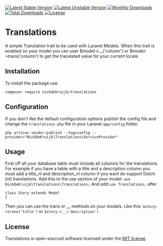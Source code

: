 [![Latest Stable Version](https://poser.pugx.org/nickdekruijk/translations/v/stable)](https://packagist.org/packages/nickdekruijk/translations)
[![Latest Unstable Version](https://poser.pugx.org/nickdekruijk/translations/v/unstable)](https://packagist.org/packages/nickdekruijk/translations)
[![Monthly Downloads](https://poser.pugx.org/nickdekruijk/translations/d/monthly)](https://packagist.org/packages/nickdekruijk/translations)
[![Total Downloads](https://poser.pugx.org/nickdekruijk/translations/downloads)](https://packagist.org/packages/nickdekruijk/translations)
[![License](https://poser.pugx.org/nickdekruijk/translations/license)](https://packagist.org/packages/nickdekruijk/translations)

# Translations
A simple Translation trait to be used with Laravel Models.
When this trait is enabled on your model you can user $model->__('column') or $model->trans('column') to get the translated value for your current locale.

## Installation
To install the package use

`composer require nickdekruijk/translations`

## Configuration
If you don't like the default configuration options publish the config file and change the `translations.php` file in your Laravel `app/config` folder.

`php artisan vendor:publish --tag=config --provider="NickDeKruijk\Translations\ServiceProvider"`

## Usage
First off all your database table must include all columns for the translations. For example if you have a table with a title and a description column you must add a title_nl and description_nl column if you want do support Dutch (nl) translations.
Add this to the use section of your model:
```use NickDeKruijk\Translations\Translations;```
And add
```use Translations;```
after
```
class Story extends Model
{
```
Then you can use the trans or __ methods on your models. Like this:
```$story->trans('title')``` or ```$story->__('description')```

## License
Translations is open-sourced software licensed under the [MIT license](https://opensource.org/licenses/MIT).
